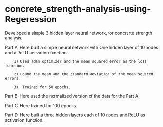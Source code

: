 # concrete_strength-analysis-using-Regeression
Developed a simple 3 hidden layer neural network, for concrerte strength analysis.

Part A: Here built a simple neural network with One hidden layer of 10 nodes and a ReLU activation function.

        1) Used adam optimizer and the mean squared error as the loss function.
        
        2) Found the mean and the standard deviation of the mean squared errors.
        
        3)  Trained for 50 epochs. 
        
Part B: Here used the normalized version of the data for the Part A.

Part C: Here trained for 100 epochs.

Part D: Here built a three hidden layers each of 10 nodes and ReLU as activation function.

